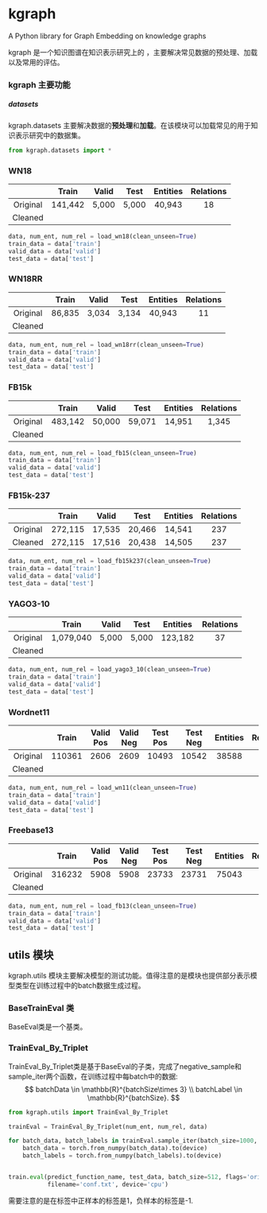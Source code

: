 # kgraph
A Python library for Graph Embedding on knowledge graphs


kgraph 是一个知识图谱在知识表示研究上的 ，主要解决常见数据的预处理、加载以及常用的评估。

### kgraph 主要功能

##### datasets
kgraph.datasets 主要解决数据的**预处理**和**加载**。在该模块可以加载常见的用于知识表示研究中的数据集。



```python
from kgraph.datasets import *
```



### WN18

|          |  Train  | Valid | Test  | Entities | Relations |
| :------: | :-----: | :---: | :---: | :------: | :-------: |
| Original | 141,442 | 5,000 | 5,000 |  40,943  |    18     |
| Cleaned  |         |       |       |          |           |



```python
data, num_ent, num_rel = load_wn18(clean_unseen=True)
train_data = data['train']
valid_data = data['valid']
test_data = data['test']
```



### WN18RR

|          | Train  | Valid | Test  | Entities | Relations |
| :------: | :----: | :---: | :---: | :------: | :-------: |
| Original | 86,835 | 3,034 | 3,134 |  40,943  |    11     |
| Cleaned  |        |       |       |          |           |



```python
data, num_ent, num_rel = load_wn18rr(clean_unseen=True)
train_data = data['train']
valid_data = data['valid']
test_data = data['test']
```



### FB15k

|          |  Train  | Valid  |  Test  | Entities | Relations |
| :------: | :-----: | :----: | :----: | :------: | :-------: |
| Original | 483,142 | 50,000 | 59,071 |  14,951  |   1,345   |
| Cleaned  |         |        |        |          |           |



```python
data, num_ent, num_rel = load_fb15(clean_unseen=True)
train_data = data['train']
valid_data = data['valid']
test_data = data['test']
```



### FB15k-237

|          |  Train  | Valid  |  Test  | Entities | Relations |
| :------: | :-----: | :----: | :----: | :------: | :-------: |
| Original | 272,115 | 17,535 | 20,466 |  14,541  |    237    |
| Cleaned  | 272,115 | 17,516 | 20,438 |  14,505  |    237    |



```python
data, num_ent, num_rel = load_fb15k237(clean_unseen=True)
train_data = data['train']
valid_data = data['valid']
test_data = data['test']
```



### YAGO3-10

|          |   Train   | Valid | Test  | Entities | Relations |
| :------: | :-------: | :---: | :---: | :------: | :-------: |
| Original | 1,079,040 | 5,000 | 5,000 | 123,182  |    37     |
| Cleaned  |           |       |       |          |           |



```python
data, num_ent, num_rel = load_yago3_10(clean_unseen=True)
train_data = data['train']
valid_data = data['valid']
test_data = data['test']
```



### Wordnet11

|          | Train  | Valid Pos | Valid Neg | Test Pos | Test Neg | Entities | Relations |
| :------: | :----: | :-------: | :-------: | :------: | :------: | :------: | :-------: |
| Original | 110361 |   2606    |   2609    |  10493   |  10542   |  38588   |    11     |
| Cleaned  |        |           |           |          |          |          |           |



```python
data, num_ent, num_rel = load_wn11(clean_unseen=True)
train_data = data['train']
valid_data = data['valid']
test_data = data['test']
```



### Freebase13

|          | Train  | Valid Pos | Valid Neg | Test Pos | Test Neg | Entities | Relations |
| :------: | :----: | :-------: | :-------: | :------: | :------: | :------: | :-------: |
| Original | 316232 |   5908    |   5908    |  23733   |  23731   |  75043   |    13     |
| Cleaned  |        |           |           |          |          |          |           |



```python
data, num_ent, num_rel = load_fb13(clean_unseen=True)
train_data = data['train']
valid_data = data['valid']
test_data = data['test']
```



## utils 模块

kgraph.utils 模块主要解决模型的测试功能。值得注意的是模块也提供部分表示模型类型在训练过程中的batch数据生成过程。



### BaseTrainEval 类

BaseEval类是一个基类。



### TrainEval_By_Triplet

TrainEval_By_Triplet类是基于BaseEval的子类，完成了negative_sample和sample_iter两个函数，在训练过程中每batch中的数据:
$$
batchData \in \mathbb{R}^{batchSize\times 3} \\
batchLabel \in \mathbb{R}^{batchSize}.
$$

```python
from kgraph.utils import TrainEval_By_Triplet

trainEval = TrainEval_By_Triplet(num_ent, num_rel, data)

for batch_data, batch_labels in trainEval.sample_iter(batch_size=1000, negative_rate=1):
    batch_data = torch.from_numpy(batch_data).to(device)
    batch_labels = torch.from_numpy(batch_labels).to(device)


train.eval(predict_function_name, test_data, batch_size=512, flags='original',
           filename='conf.txt', device='cpu')
```

需要注意的是在标签中正样本的标签是1，负样本的标签是-1.